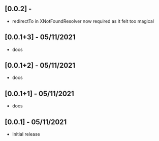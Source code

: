 ## [0.0.2] - 

- redirectTo in XNotFoundResolver now required as it felt too magical

## [0.0.1+3] - 05/11/2021

* docs

## [0.0.1+2] - 05/11/2021

* docs

## [0.0.1+1] - 05/11/2021

* docs


## [0.0.1] - 05/11/2021

* Initial release
